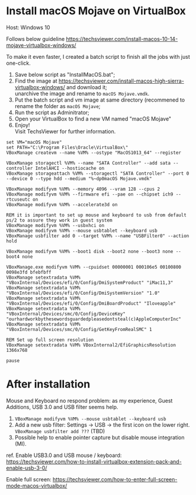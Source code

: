 # Install macOS Mojave on VirtualBox

Host: Windows 10

Follows below guideline
https://techsviewer.com/install-macos-10-14-mojave-virtualbox-windows/

To make it even faster, I created a batch script to finish all the jobs with just one-click.  
1. Save below script as "InstallMacOS.bat";  
2. Find the image at https://techsviewer.com/install-macos-high-sierra-virtualbox-windows/ and download it;  
unarchive the image and rename to `macOS Mojave.vmdk`. 
3. Put the batch script and vm image at same directory (recommened to rename the folder as `macOS Mojave`;  
4. Run the script as Adminitrator;  
5. Open your VirtualBox to find a new VM named "macOS Mojave"  
6. Enjoy!  
Visit TechsViewer for further information.

```
set VM="macOS Mojave"
set PATH="C:\Program Files\Oracle\VirtualBox\"
VBoxManage createvm --name %VM% --ostype "MacOS1013_64" --register

VBoxManage storagectl %VM% --name "SATA Controller" --add sata --controller IntelAHCI --hostiocache on
VBoxManage storageattach %VM% --storagectl "SATA Controller" --port 0 --device 0 --type hdd --medium "%~dp0macOS Mojave.vmdk"

VBoxManage modifyvm %VM% --memory 4096 --vram 128 --cpus 2
VBoxManage modifyvm %VM% --firmware efi --pae on --chipset ich9 --rtcuseutc on 
VBoxManage modifyvm %VM% --accelerate3d on

REM it is important to set up mouse and keyboard to usb from default ps/2 to assure they work in guest system
VBoxManage modifyvm %VM% --usbxhci on
VBoxManage modifyvm %VM% --mouse usbtablet --keyboard usb
VBoxManage usbfilter add 0 --target %VM% --name "USBFilter0" --action hold 

VBoxManage modifyvm %VM% --boot1 disk --boot2 none --boot3 none --boot4 none

VBoxManage.exe modifyvm %VM% --cpuidset 00000001 000106e5 00100800 0098e3fd bfebfbff
VBoxManage setextradata %VM% "VBoxInternal/Devices/efi/0/Config/DmiSystemProduct" "iMac11,3"
VBoxManage setextradata %VM% "VBoxInternal/Devices/efi/0/Config/DmiSystemVersion" "1.0"
VBoxManage setextradata %VM% "VBoxInternal/Devices/efi/0/Config/DmiBoardProduct" "Iloveapple"
VBoxManage setextradata %VM% "VBoxInternal/Devices/smc/0/Config/DeviceKey" "ourhardworkbythesewordsguardedpleasedontsteal(c)AppleComputerInc"
VBoxManage setextradata %VM% "VBoxInternal/Devices/smc/0/Config/GetKeyFromRealSMC" 1

REM Set up full screen resolution
VBoxManage setextradata %VM% VBoxInternal2/EfiGraphicsResolution 1366x768

pause
```

# After installation 
Mouse and Keyboard no respond problem:
as my experience, Guest Additions, USB 3.0 and USB filter seems help. 
1. `VBoxManage modifyvm %VM% --mouse usbtablet --keyboard usb`
2. Add a new usb filter: Settings -> USB -> the first icon on the lower right. 
`VBoxManage usbfilter add ???` (TBD)
3. Possible help to enable pointer capture but disable mouse integration (MI). 

ref.
Enable USB3.0 and USB mouse / keyboard: 
  https://techsviewer.com/how-to-install-virtualbox-extension-pack-and-enable-usb-3-0/ 

Enable full screen:
  https://techsviewer.com/how-to-enter-full-screen-mode-macos-virtualbox/ 
